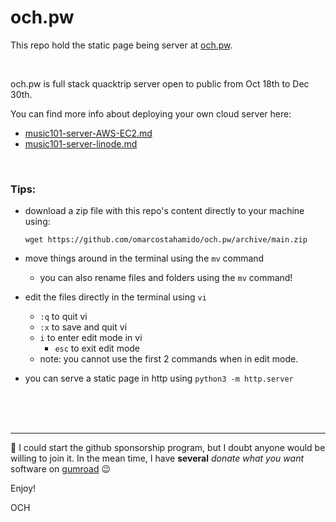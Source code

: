 # och.pw
This repo hold the static page being server at [och.pw](http://och.pw). 

<br>

och.pw is full stack quacktrip server open to public from Oct 18th to Dec 30th.

You can find more info about deploying your own cloud server here:

- [music101-server-AWS-EC2.md](https://github.com/omarcostahamido/One-Quick-Solution_Patches/blob/master/Other/music101-server-AWS-EC2.md)
- [music101-server-linode.md](https://github.com/omarcostahamido/One-Quick-Solution_Patches/blob/master/Other/music101-server-linode.md)

<br>

### Tips:

- download a zip file with this repo's content directly to your machine using:

  `wget https://github.com/omarcostahamido/och.pw/archive/main.zip`
- move things around in the terminal using the `mv` command
  - you can also rename files and folders using the `mv` command!
- edit the files directly in the terminal using `vi`
  - `:q` to quit vi
  - `:x` to save and quit vi
  - `i` to enter edit mode in vi
    - `esc` to exit edit mode
  - note: you cannot use the first 2 commands when in edit mode.
- you can serve a static page in http using `python3 -m http.server`

<br>
<br>
<br>

---
:thinking: I could start the github sponsorship program, but I doubt anyone would be willing to join it. In the mean time, I have __several__ _donate what you want_ software on [gumroad](https://gumroad.com/och) :wink:

Enjoy!

OCH
